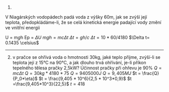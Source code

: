 1. 
V Niagárských vodopádech padá voda z výšky 60m, jak se zvýší její teplota, 
předopkládáme-li, že se celá kinetická energie padající vody změní ve vnitřní energii

U = m*g*h
Ep = $\Delta U$
$mgh = mc\Delta t$
$\Delta t = gh/c$
$\Delta t = 10 * 60 / 4180$
$\Delta t= 0.1435 \celsius$

---

2. v pračce se ohřívá voda o hmotnosti 30kg, jaké teplo přijme, zvýší-li se teplota její  z 15°C na 90°C, a jak dlouho trvá ohřívání, je-li příkon tepelného tělesa pračky 2,5kW? Účinnost pračky při ohřevu je 90%
$Q = mc\Delta t$
$Q = 30kg* 4180*75$
$Q = 9405000 J$
$Q = 9,405MJ$
$t = \frac{Q}{P_0*\eta}$
$t = \frac{9,405 * 10^6}{2,5 * 10^3*0,9}$
$t =\frac{9,405*10^3}{22,5}$
$t = 418$
